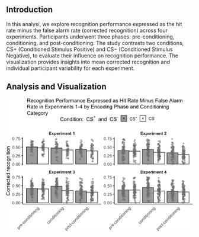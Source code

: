 ## Introduction

In this analysi, we explore recognition performance expressed as the hit
rate minus the false alarm rate (corrected recognition) across four
experiments. Participants underwent three phases: pre-conditioning,
conditioning, and post-conditioning. The study contrasts two conditions,
CS+ (Conditioned Stimulus Positive) and CS− (Conditioned Stimulus
Negative), to evaluate their influence on recognition performance. The
visualization provides insights into mean corrected recognition and
individual participant variability for each experiment.

## Analysis and Visualization

![](jungihong10_files/figure-markdown_strict/visualisation-1.png)
